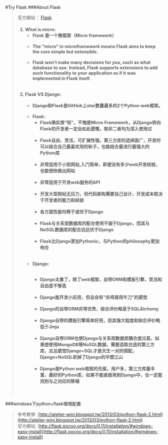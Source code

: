 #Try Flask
###About Flask
>官方網站： [Flask](http://flask.pocoo.org/docs/0.11/)<br>
>#### <ol><li>What is micro:<br><ul><li>Flask 是一个微框架（Micro framework）</li><br><li>The “micro” in microframework means Flask aims to keep the core simple but extensible. </li><br><li>Flask won’t make many decisions for you, such as what database to use. Instead, Flask supports extensions to add such functionality to your application as if it was implemented in Flask itself. </li><br></ul></li><br><li>Flask VS Django:<br><br><ul><li>Django和Flask是GitHub上star数量最多的2个Python web框架。</li><br>  <li>Flask:<br>  <ul><li>Flask确实很“轻”，不愧是Micro Framework，从Django转向Flask的开发者一定会如此感慨，除非二者均为深入使用过</li><br>  <li>Flask自由、灵活，可扩展性强，第三方库的选择面广，开发时可以结合自己最喜欢用的轮子，也能结合最流行最强大的Python库</li><br> <li>非常适用于小型网站,入门简单，即便没有多少web开发经验，也能很快做出网站</li><br>  <li>非常适用于开发web服务的API</li><br>  <li>开发大型网站无压力，但代码架构需要自己设计，开发成本取决于开发者的能力和经验</li><br>  <li>各方面性能均等于或优于Django</li><br>  <li>Flask与关系型数据库的配合使用不弱于Django，而其与NoSQL数据库的配合远远优于Django</li><br>  <li>Flask比Django更加Pythonic，与Python的philosophy更加吻合</li><br></ul>  </li><br> <li>Django:</li><br><ul> <li>Django太重了，除了web框架，自带ORM和模板引擎，灵活和自由度不够高</li><br> <li>Django能开发小应用，但总会有“杀鸡焉用牛刀”的感觉</li><br> <li>Django的自带ORM非常优秀，综合评价略高于SQLAlchemy</li><br> <li>Django自带的模板引擎简单好用，但其强大程度和综合评价略低于Jinja</li><br> <li>Django自带ORM也使Django与关系型数据库耦合度过高，如果想使用MongoDB等NoSQL数据，需要选取合适的第三方库，且总感觉Django+SQL才是天生一对的搭配，Django+NoSQL砍掉了Django的半壁江山</li><br>  <li>Django是Python web框架的先驱，用户多，第三方库最丰富，最好的Python库，如果不能直接用到Django中，也一定能找到与之对应的移植</li><br> </ul><br>  </ul></li></ol>
###windows下python+flask環境配置
>參考教學:  [http://atelier-wini.blogspot.tw/2013/03/python-flask-2.html](http://atelier-wini.blogspot.tw/2013/03/python-flask-2.html)<br>
>官方網站:  [http://flask.pocoo.org/docs/0.11/installation/#windows-easy-install](http://flask.pocoo.org/docs/0.11/installation/#windows-easy-install)<br>
